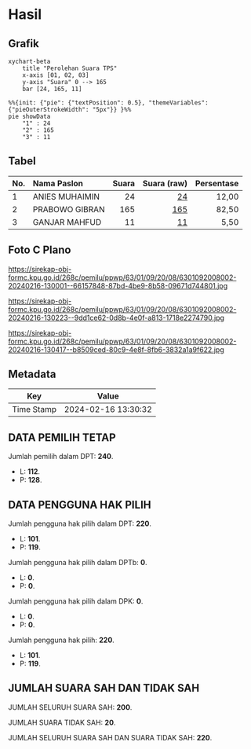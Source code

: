 # Hasil

## Grafik

```mermaid
xychart-beta
    title "Perolehan Suara TPS"
    x-axis [01, 02, 03]
    y-axis "Suara" 0 --> 165
    bar [24, 165, 11]
```

```mermaid
%%{init: {"pie": {"textPosition": 0.5}, "themeVariables": {"pieOuterStrokeWidth": "5px"}} }%%
pie showData
    "1" : 24
    "2" : 165
    "3" : 11
```

## Tabel

| No. | Nama Paslon    | Suara | Suara (raw) | Persentase |
|:--- |:-------------- | -----:| -----------:| ----------:|
| 1   | ANIES MUHAIMIN | 24    | [24][p-1]   | 12,00      |
| 2   | PRABOWO GIBRAN | 165   | [165][p-2]  | 82,50      |
| 3   | GANJAR MAHFUD  | 11    | [11][p-3]   | 5,50       |


[p-1]: https://github.com/gigit-pemilu/pemilu-2024/blob/main/pilpres/hitung-suara/sub/63-kalimantan-selatan/sub/01-tanah-laut/sub/09-batu-ampar/sub/2008-gunung-melati/sub/002-tps/sub/paslon-1.txt
[p-2]: https://github.com/gigit-pemilu/pemilu-2024/blob/main/pilpres/hitung-suara/sub/63-kalimantan-selatan/sub/01-tanah-laut/sub/09-batu-ampar/sub/2008-gunung-melati/sub/002-tps/sub/paslon-2.txt
[p-3]: https://github.com/gigit-pemilu/pemilu-2024/blob/main/pilpres/hitung-suara/sub/63-kalimantan-selatan/sub/01-tanah-laut/sub/09-batu-ampar/sub/2008-gunung-melati/sub/002-tps/sub/paslon-3.txt

## Foto C Plano

https://sirekap-obj-formc.kpu.go.id/268c/pemilu/ppwp/63/01/09/20/08/6301092008002-20240216-130001--66157848-87bd-4be9-8b58-09671d744801.jpg

https://sirekap-obj-formc.kpu.go.id/268c/pemilu/ppwp/63/01/09/20/08/6301092008002-20240216-130223--9dd1ce62-0d8b-4e0f-a813-1718e2274790.jpg

https://sirekap-obj-formc.kpu.go.id/268c/pemilu/ppwp/63/01/09/20/08/6301092008002-20240216-130417--b8509ced-80c9-4e8f-8fb6-3832a1a9f622.jpg


## Metadata

| Key        | Value               |
| ---------- | ------------------- |
| Time Stamp | 2024-02-16 13:30:32 |


## DATA PEMILIH TETAP

Jumlah pemilih dalam DPT: **240**.
 * L: **112**.
 * P: **128**.

## DATA PENGGUNA HAK PILIH

Jumlah pengguna hak pilih dalam DPT: **220**.
 * L: **101**.
 * P: **119**.

Jumlah pengguna hak pilih dalam DPTb: **0**.
 * L: **0**.
 * P: **0**.

Jumlah pengguna hak pilih dalam DPK: **0**.
 * L: **0**.
 * P: **0**.

Jumlah pengguna hak pilih: **220**.
 * L: **101**.
 * P: **119**.

## JUMLAH SUARA SAH DAN TIDAK SAH

JUMLAH SELURUH SUARA SAH: **200**.

JUMLAH SUARA TIDAK SAH: **20**.

JUMLAH SELURUH SUARA SAH DAN SUARA TIDAK SAH: **220**.


